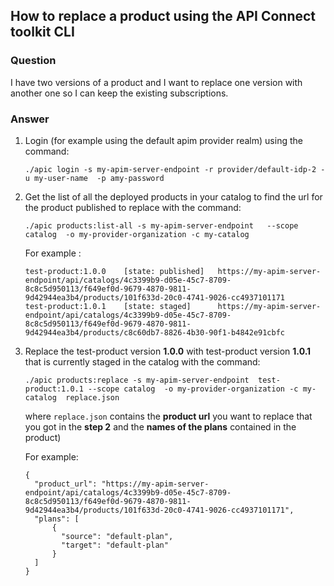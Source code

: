 
## How to replace a product using the API Connect toolkit CLI

### Question 

I have two versions of a product and I want to replace one version with another one so I can keep the existing subscriptions.

### Answer

1. Login (for example using the default apim provider realm) using the command:<br>
  
   `./apic login -s my-apim-server-endpoint -r provider/default-idp-2 -u my-user-name  -p amy-password`

2. Get the list of all the deployed products in your catalog to find the url for the product published to replace with the command:

   `./apic products:list-all -s my-apim-server-endpoint   --scope catalog  -o my-provider-organization -c my-catalog `

   For example :

   ```
   test-product:1.0.0    [state: published]   https://my-apim-server-endpoint/api/catalogs/4c3399b9-d05e-45c7-8709-8c8c5d950113/f649ef0d-9679-4870-9811-9d42944ea3b4/products/101f633d-20c0-4741-9026-cc4937101171
   test-product:1.0.1    [state: staged]      https://my-apim-server-endpoint/api/catalogs/4c3399b9-d05e-45c7-8709-8c8c5d950113/f649ef0d-9679-4870-9811-9d42944ea3b4/products/c8c60db7-8826-4b30-90f1-b4842e91cbfc 
    ```
    
3. Replace the test-product version **1.0.0** with test-product version **1.0.1** that is currently staged in the catalog with the command: <br>

   `./apic products:replace -s my-apim-server-endpoint  test-product:1.0.1 --scope catalog  -o my-provider-organization -c my-catalog  replace.json`

   where `replace.json` contains the **product url** you want to replace that you got in the **step 2** and the **names of the plans** contained in the product)

   For example:
    ```
   {
      "product_url": "https://my-apim-server-endpoint/api/catalogs/4c3399b9-d05e-45c7-8709-8c8c5d950113/f649ef0d-9679-4870-9811-9d42944ea3b4/products/101f633d-20c0-4741-9026-cc4937101171",
      "plans": [
          {
            "source": "default-plan",
            "target": "default-plan"
          }
      ]
   } 
   ```